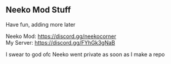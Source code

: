 ## Neeko Mod Stuff

Have fun, adding more later

Neeko Mod: https://discord.gg/neekocorner <br>
My Server: https://discord.gg/FYhGk3gNaB

I swear to god ofc Neeko went private as soon as I make a repo
